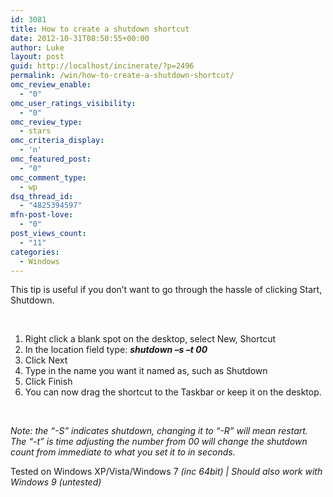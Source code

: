 ```yaml
---
id: 3081
title: How to create a shutdown shortcut
date: 2012-10-31T08:50:55+00:00
author: Luke
layout: post
guid: http://localhost/incinerate/?p=2496
permalink: /win/how-to-create-a-shutdown-shortcut/
omc_review_enable:
  - "0"
omc_user_ratings_visibility:
  - "0"
omc_review_type:
  - stars
omc_criteria_display:
  - 'n'
omc_featured_post:
  - "0"
omc_comment_type:
  - wp
dsq_thread_id:
  - "4825394597"
mfn-post-love:
  - "0"
post_views_count:
  - "11"
categories:
  - Windows
---
```

This tip is useful if you don’t want to go through the hassle of clicking Start, Shutdown.

&nbsp;

  1. Right click a blank spot on the desktop, select New, Shortcut
  2. In the location field type: **_shutdown –s –t 00_**
  3. Click Next
  4. Type in the name you want it named as, such as Shutdown
  5. Click Finish
  6. You can now drag the shortcut to the Taskbar or keep it on the desktop.

&nbsp;

_Note: the “-S” indicates shutdown, changing it to “-R” will mean restart. The “-t” is time adjusting the number from 00 will change the shutdown count from immediate to what you set it to in seconds._

Tested on Windows XP/Vista/Windows 7 _(inc 64bit)_ _| Should also work with Windows 9 (untested)_